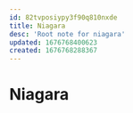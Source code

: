 ```yaml
---
id: 82tvposiypy3f90q810nxde
title: Niagara
desc: 'Root note for niagara'
updated: 1676768400623
created: 1676768288367
---
```


# Niagara

